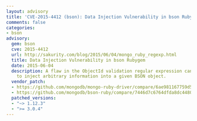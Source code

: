 ```yaml
---
layout: advisory
title: 'CVE-2015-4412 (bson): Data Injection Vulnerability in bson Rubygem'
comments: false
categories:
- bson
advisory:
  gem: bson
  cve: 2015-4412
  url: http://sakurity.com/blog/2015/06/04/mongo_ruby_regexp.html
  title: Data Injection Vulnerability in bson Rubygem
  date: 2015-06-04
  description: A flaw in the ObjectId validation regular expression can enable attackers
    to inject arbitrary information into a given BSON object.
  vendor_patch:
  - https://github.com/mongodb/mongo-ruby-driver/compare/6ae981167759d5819ba3d41e374e5b2af5b79077~1...9859a3ab9773a8a883eb8438b665a921cc991c71
  - https://github.com/mongodb/bson-ruby/compare/7446d7c6764dfda8dc4480ce16d5c023e74be5ca...28f34978a85b689a4480b4d343389bf4886522e7
  patched_versions:
  - "~> 1.12.3"
  - ">= 3.0.4"
---
```

